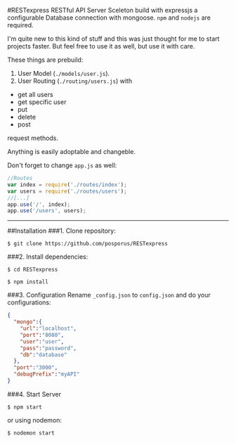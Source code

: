 #RESTexpress
RESTful API Server Sceleton build with expressjs a configurable Database connection with mongoose.
`npm` and `nodejs` are required.

I'm quite new to this kind of stuff and this was just thought for me to start projects faster. But feel free to use it as well, but use it with care.

These things are prebuild:

1. User Model (`./models/user.js`).
2. User Routing (`./routing/users.js`) with
  * get all users
  * get specific user
  * put
  * delete
  * post
  
  request methods.
  
Anything is easily adoptable and changeble.

Don't forget to change `app.js` as well:

```javascript
//Routes
var index = require('./routes/index');
var users = require('./routes/users');
//[...]
app.use('/', index);
app.use('/users', users);
```
___
##Installation
###1. Clone repository:
```
$ git clone https://github.com/posporus/RESTexpress
```
###2. Install dependencies:
```
$ cd RESTexpress

$ npm install
```
###3. Configuration
Rename `_config.json` to `config.json` and do your configurations:

```json
{
  "mongo":{
    "url":"localhost",
    "port":"8080",
    "user":"user",
    "pass":"password",
    "db":"database"
  },
  "port":"3000",
  "debugPrefix":"myAPI"
}
```
###4. Start Server
```
$ npm start
```
or using nodemon:
```
$ nodemon start
```
